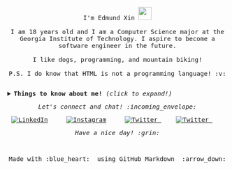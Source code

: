 <samp>
<p align="center">
  <br><br>
    I'm Edmund Xin <img src="https://media.giphy.com/media/ZCM2FuiUVflBu/giphy.gif" width="30px">
    <br><br>
    I am 18 years old and I am a Computer Science major at the Georgia Institute of Technology. I aspire to become a software engineer in the future.
    <br><br>
    I like dogs, programming, and mountain biking!
    <br><br>
    P.S. I do know that HTML is not a programming language! :v:
</p>

<br>

<details>
  <summary> <b> Things to know about me! </b> <i>(click to expand!)</i> </summary>
  
  <br>
  
  [![Github Stats By Anurag](https://github-readme-stats.vercel.app/api?username=mxinburritos&show_icons=true&theme=onedark)](https://github.com/mxinburritos)

---

### - Languages and Tools...

<p align="center">

  <!-- For more icons please follow  https://github.com/MikeCodesDotNET/ColoredBadges -->

  <img src="https://github.com/mxinburritos/mxinburritos/blob/master/icons/dev/frameworks/react.svg" alt="react" style="vertical-align:top; margin:4px">
  <img src="https://github.com/mxinburritos/mxinburritos/blob/master/icons/dev/languages/js.svg" alt="js" style="vertical-align:top; margin:4px">
  <img src="https://github.com/mxinburritos/mxinburritos/blob/master/icons/dev/languages/python.svg" alt="python" style="vertical-align:top; margin:4px">
  <img src="https://github.com/mxinburritos/mxinburritos/blob/master/icons/dev/languages/java.svg" alt="java" style="vertical-align:top; margin:4px">
  <img src="https://github.com/mxinburritos/mxinburritos/blob/master/icons/dev/services/npm.svg" alt="npm" style="vertical-align:top; margin:4px">
  <img src="https://github.com/mxinburritos/mxinburritos/blob/master/icons/dev/frameworks/nodejs.svg" alt="nodejs" style="vertical-align:top; margin:4px">
  <img src="https://github.com/mxinburritos/mxinburritos/blob/master/icons/dev/tools/visualstudio_code.svg" alt="vscode" style="vertical-align:top; margin:4px">

[![Top Langs](https://github-readme-stats.vercel.app/api/top-langs/?username=mxinburritos&hide=css&theme=onedark)](https://github.com/mxinburritos)

---

</p>

### - Active Repos ...

[![ReadMe Card](https://github-readme-stats.vercel.app/api/pin/?username=mxinburritos&repo=game-of-life&theme=onedark)](https://github.com/mxinburritos/game-of-life)
[![ReadMe Card](https://github-readme-stats.vercel.app/api/pin/?username=mxinburritos&repo=personal-website&theme=onedark)](https://github.com/mxinburritos/personal-website)

---

</details>

<p align="center"> 
  <i> Let's connect and chat! :incoming_envelope: </i>
</p>

<p align="center">
  <a href="https://www.linkedin.com/in/edmundxin"><img src="https://github.com/mxinburritos/mxinburritos/blob/master/icons/social/linkedin.svg" alt="LinkedIn"></a> &nbsp; &nbsp;
  <a href="https://instagram.com/edmund.xin"><img src="https://github.com/mxinburritos/mxinburritos/blob/master/icons/social/instagram.svg" alt="Instagram"></a> &nbsp; &nbsp;
  <a href="https://twitter.com/mxinburritos"><img src="https://github.com/mxinburritos/mxinburritos/blob/master/icons/social/twitter.svg" alt="Twitter">     </a> &nbsp; &nbsp;
  <a href="mailto:markxin2002@gmail.com"><img src="https://github.com/mxinburritos/mxinburritos/blob/master/icons/social/email_me.svg" alt="Twitter">     </a> &nbsp; &nbsp;
</p>

<p align="center">
  <i> Have a nice day! :grin: </i>
</p>

<br>

<p align="center">
  Made with :blue_heart: &nbsp;using GitHub Markdown &nbsp;:arrow_down:
</p>

</samp>
